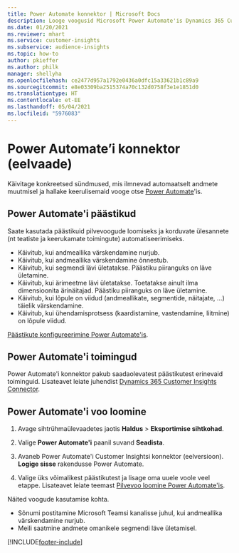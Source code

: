 ```yaml
---
title: Power Automate konnektor | Microsoft Docs
description: Looge voogusid Microsoft Power Automate'is Dynamics 365 Customer Insightsist
ms.date: 01/20/2021
ms.reviewer: mhart
ms.service: customer-insights
ms.subservice: audience-insights
ms.topic: how-to
author: pkieffer
ms.author: philk
manager: shellyha
ms.openlocfilehash: ce2477d957a1792e0436a0dfc15a33621b1c89a9
ms.sourcegitcommit: e8e03309ba2515374a70c132d0758f3e1e1851d0
ms.translationtype: HT
ms.contentlocale: et-EE
ms.lasthandoff: 05/04/2021
ms.locfileid: "5976083"
---
```

# <a name="power-automate-connector-preview"></a>Power Automate’i konnektor (eelvaade)

Käivitage konkreetsed sündmused, mis ilmnevad automaatselt andmete muutmisel ja hallake keerulisemaid vooge otse [Power Automate](https://flow.microsoft.com/)'is.

## <a name="power-automate-triggers"></a>Power Automate'i päästikud

Saate kasutada päästikuid pilvevoogude loomiseks ja korduvate ülesannete (nt teatiste ja keerukamate toimingute) automatiseerimiseks. 

- Käivitub, kui andmeallika värskendamine nurjub. 
- Käivitub, kui andmeallika värskendamine õnnestub.
- Käivitub, kui segmendi lävi ületatakse. Päästiku piiranguks on läve ületamine.
- Käivitub, kui ärimeetme lävi ületatakse. Toetatakse ainult ilma dimensioonita ärinäitajad. Päästiku piiranguks on läve ületamine.
- Käivitub, kui lõpule on viidud (andmeallikate, segmentide, näitajate, ...) täielik värskendamine.
- Käivitub, kui ühendamisprotsess (kaardistamine, vastendamine, liitmine) on lõpule viidud.

[Päästikute konfigureerimine Power Automate'is](https://flow.microsoft.com/connectors/shared_customerinsights/dynamics-365-customer-insights-connector/).

## <a name="power-automate-actions"></a>Power Automate'i toimingud
Power Automate'i konnektor pakub saadaolevatest päästikutest erinevaid toiminguid. Lisateavet leiate juhendist [Dynamics 365 Customer Insights Connector](/connectors/customerinsights/).

## <a name="create-a-power-automate-flow"></a>Power Automate'i voo loomine

1. Avage sihtrühmaülevaadetes jaotis **Haldus** > **Eksportimise sihtkohad**.

1. Valige **Power Automate'i** paanil suvand **Seadista**.

1. Avaneb Power Automate'i Customer Insightsi konnektor (eelversioon). **Logige sisse** rakendusse Power Automate.

1. Valige üks võimalikest päästikutest ja lisage oma uuele voole veel etappe. Lisateavet leiate teemast [Pilvevoo loomine Power Automate'is](/power-automate/get-started-logic-flow).

Näited voogude kasutamise kohta. 
- Sõnumi postitamine Microsoft Teamsi kanalisse juhul, kui andmeallika värskendamine nurjub. 
- Meili saatmine andmete omanikele segmendi läve ületamisel.



[!INCLUDE[footer-include](../includes/footer-banner.md)]

